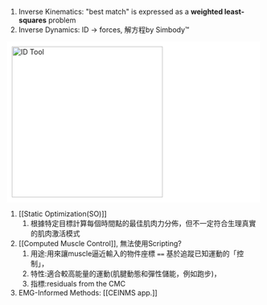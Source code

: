 1. Inverse Kinematics: "best match" is expressed as a **weighted least-squares** problem
2. Inverse Dynamics: ID -> forces, 解方程by Simbody™
<div style="background-color: white; padding: 10px;">
<img src="D:\Notes\Exoskeleton-Control-Note\documents\Simulation\opensim\Inverse Dynamics (ID) Tool.png" alt="ID Tool" width="300"/></div>

1. [[Static Optimization(SO)]]
	1. 根據特定目標計算每個時間點的最佳肌肉力分佈，但不一定符合生理真實的肌肉激活模式
2. [[Computed Muscle Control]], 無法使用Scripting?
	1. 用途:用來讓muscle逼近輸入的物件座標 `==` 基於追蹤已知運動的「控制」，
	3. 特性:適合較高能量的運動(肌腱動態和彈性儲能，例如跑步)，
	4. 指標:residuals from the CMC
3. EMG-Informed Methods: [[CEINMS app.]]